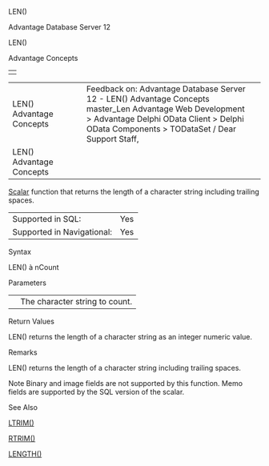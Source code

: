 LEN()




Advantage Database Server 12  

LEN()

Advantage Concepts

|  |
| --- |
|  |

|  |  |  |  |  |
| --- | --- | --- | --- | --- |
| LEN()  Advantage Concepts |  |  | Feedback on: Advantage Database Server 12 - LEN() Advantage Concepts master\_Len Advantage Web Development > Advantage Delphi OData Client > Delphi OData Components > TODataSet / Dear Support Staff, |  |
| LEN()  Advantage Concepts |  |  |  |  |

[Scalar](master_supported_scalar_functions.htm) function that returns the length of a character string including trailing spaces.

|  |  |
| --- | --- |
| Supported in SQL: | Yes |
| Supported in Navigational: | Yes |

Syntax

LEN(<cString>) à nCount

Parameters

|  |  |
| --- | --- |
| <cString> | The character string to count. |

Return Values

LEN() returns the length of a character string as an integer numeric value.

Remarks

LEN() returns the length of a character string including trailing spaces.

Note Binary and image fields are not supported by this function. Memo fields are supported by the SQL version of the scalar.

See Also

[LTRIM()](master_ltrim.htm)

[RTRIM()](master_rtrim.htm)

[LENGTH()](master_length.htm)